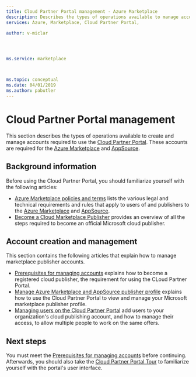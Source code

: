 ```yaml
---
title: Cloud Partner Portal management - Azure Marketplace 
description: Describes the types of operations available to manage accounts for the Cloud Partner Portal for the Azure Marketplace.
services: Azure, Marketplace, Cloud Partner Portal, 

author: v-miclar




ms.service: marketplace



ms.topic: conceptual
ms.date: 04/01/2019
ms.author: pabutler
---
```


# Cloud Partner Portal management

This section describes the types of operations available to create and manage accounts required to use the [Cloud Partner Portal](https://cloudpartner.azure.com).  These accounts are required for the [Azure Marketplace](https://azuremarketplace.microsoft.com) and [AppSource](https://appsource.microsoft.com).  


## Background information

Before using the Cloud Partner Portal, you should familiarize yourself with the following articles:

- [Azure Marketplace policies and terms](../../policies-terms.md) lists the various legal and technical requirements and rules that apply to users of and publishers to the [Azure Marketplace](https://azuremarketplace.microsoft.com) and [AppSource](https://appsource.microsoft.com).
- [Become a Cloud Marketplace Publisher](../../become-publisher.md) provides an overview of all the steps required to become an official Microsoft cloud publisher.


## Account creation and management

This section contains the following articles that explain how to manage marketplace publisher accounts.

- [Prerequisites for managing accounts](./cpp-manage-prerequisites.md) explains how to become a registered cloud publisher, the requirement for using the CLoud Partner Portal.
- [Manage Azure Marketplace and AppSource publisher profile](./cpp-manage-publisher-profile.md) explains how to use the Cloud Partner Portal to view and manage your Microsoft marketplace publisher profile. 
- [Managing users on the Cloud Partner Portal](./cpp-manage-users.md) add users to your organization's cloud publishing account, and how to manage their access, to allow multiple people to work on the same offers.


## Next steps

You must meet the [Prerequisites for managing accounts](./cpp-manage-prerequisites.md) before continuing.  Afterwards, you should also take the [Cloud Partner Portal Tour](../portal-tour/cpp-portal-tour.md) to familiarize yourself with the portal's user interface.
